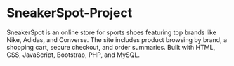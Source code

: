 # SneakerSpot-Project
SneakerSpot is an online store for sports shoes featuring top brands like Nike, Adidas, and Converse. The site includes product browsing by brand, a shopping cart, secure checkout, and order summaries. Built with HTML, CSS, JavaScript, Bootstrap, PHP, and MySQL.
